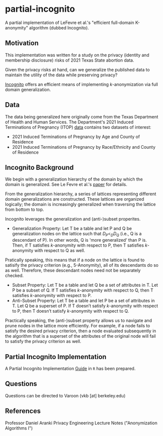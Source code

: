 # partial-incognito
A partial implementation of LeFevre et al.'s "efficient full-domain K-anonymity" algorithm (dubbed Incognito).

## Motivation
This implementation was written for a study on the privacy (identity and membership disclosure) risks of 2021 Texas State abortion data. 

Given the privacy risks at hand, can we generalize the published data to maintain the utility of the data while preserving privacy? 

[Incognito](https://dl.acm.org/doi/10.1145/1066157.1066164) offers an efficient means of implementing $k$-anonymization via full domain generalization. 

## Data

The data being generalized here originally come from the Texas Department of Health and Human Services. The Department's 2021 Induced Terminations of Pregnancy (ITOP) [data](https://www.hhs.texas.gov/about/records-statistics/data-statistics/itop-statistics) contains two datasets of interest:

* 2021 Induced Terminations of Pregnancy by Age and County of Residence
* 2021 Induced Terminations of Pregnancy by Race/Ethnicity and County of Residence

## Incognito Background

We begin with a generalization hierarchy of the domain by which the domain is generalized. See Le Fevre et al.'s [paper](https://dl.acm.org/doi/10.1145/1066157.1066164) for details.

From the generalization hierarchy, a series of lattices representing different domain generalizations are constructed. These lattices are organized logically; the domain is increasingly generalized when traversing the lattice from bottom to top. 

Incognito leverages the generalization and (anti-)subset properites. 

* Generalization Property: Let T be a table and let P and Q be generalization nodes on the lattice such that $D_P < _D D_Q$ (i.e., Q is a descendant of P). In other words, Q is 'more generalized' than P is. Then, if T satisfies $k$-anonymity with respect to P, then T satisfies $k$-anonymity with respect to Q as well.

Pratically speaking, this means that if a node on the lattice is found to satisify the privacy criterion (e.g., 5-Anonymity), all of its descendants do so as well. Therefore, these descendant nodes need not be separately checked.

* Subset Property: Let T be a table and let Q be a set of attributes in T. Let P be a subset of Q.
If T satisfies $k$-anonymity with respect to Q, then T satisfies $k$-anonymity with respect to P.
* Anti-Subset Property: Let T be a table and let P be a set of attributes in T. Let Q be a superset of P.
If T doesn’t satisfy $k$-anonymity with respect to P, then T doesn’t satisfy $k$-anonymity with respect to Q.

Practically speaking, the (anti-)subset property allows us to navigate and prune nodes in the lattice more efficiently. For example, if a node fails to satisfy the desired privacy criterion, then a node evaluated subsequently in the algorithm that is a superset of the attributes of the original node will fail to satisfy the privacy criterion as well. 

## Partial Incognito Implementation
A Partial Incognito Implementation [Guide](https://vbashyakarla.github.io/partial-incognito/guide.html) in `R` has been prepared.

## Questions

Questions can be directed to Varoon (vkb [at] berkeley.edu)

## References

Professor Daniel Aranki Privacy Engineering Lecture Notes ("Anonymization Algorithms I")
